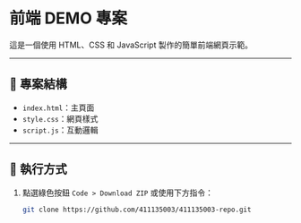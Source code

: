 # 前端 DEMO 專案

這是一個使用 HTML、CSS 和 JavaScript 製作的簡單前端網頁示範。

---

## 📁 專案結構

- `index.html`：主頁面
- `style.css`：網頁樣式
- `script.js`：互動邏輯

---

## 🚀 執行方式

1. 點選綠色按鈕 `Code > Download ZIP` 或使用下方指令：
   ```bash
   git clone https://github.com/411135003/411135003-repo.git
